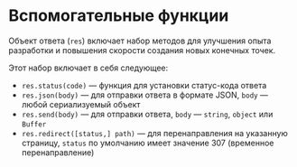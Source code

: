 # Вспомогательные функции

Объект ответа (`res`) включает набор методов для улучшения опыта разработки и повышения скорости создания новых конечных точек.

Этот набор включает в себя следующее:

- `res.status(code)` — функция для установки статус-кода ответа
- `res.json(body)` — для отправки ответа в формате JSON, `body` — любой сериализуемый объект
- `res.send(body)` — для отправки ответа, `body` — `string`, `object` или `Buffer`
- `res.redirect([status,] path)` — для перенаправления на указанную страницу, `status` по умолчанию имеет значение 307 (временное перенаправление)
